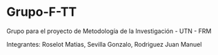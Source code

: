 # Grupo-F-TT
Grupo para el proyecto de Metodología de la Investigación - UTN - FRM

Integrantes: Roselot Matias,
             Sevilla Gonzalo,
             Rodriguez Juan Manuel
